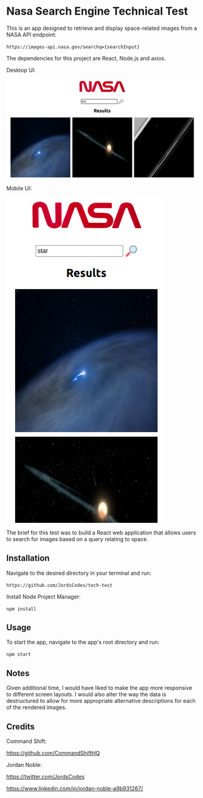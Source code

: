 # Nasa Search Engine Technical Test

This is an app designed to retrieve and display space-related images from a NASA API endpoint:

`https://images-api.nasa.gov/searchq={searchInput}`

The dependencies for this project are React, Node.js and axios.

Desktop UI:

<img src="/src/images/desktop-screenshot.png?" alt="desktop screenshot"/>

Mobile UI:

<img src="/src/images/mobile-screenshot.png?" alt="mobile screenshot"/>

The brief for this test was to build a React web application that allows users to search for images based on a query relating to space.

## Installation

Navigate to the desired directory in your terminal and run: 

`https://github.com/JordsCodes/tech-test`

Install Node Project Manager:

`npm install`

## Usage

To start the app, navigate to the app's root directory and run: 

`npm start`

## Notes

Given additional time, I would have liked to make the app more responsive to different screen layouts. I would also alter the way the data is destructured to allow for more appropriate alternative descriptions for each of the rendered images.

## Credits

Command Shift:

https://github.com/CommandShiftHQ

Jordan Noble:

https://twitter.com/JordsCodes

https://www.linkedin.com/in/jordan-noble-a9b931267/




